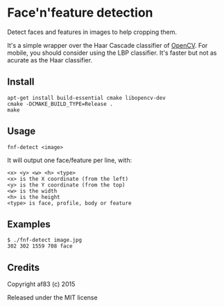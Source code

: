 Face'n'feature detection
========================

Detect faces and features in images to help cropping them.

It's a simple wrapper over the Haar Cascade classifier of
[OpenCV](http://opencv.org/). For mobile, you should consider using the LBP
classifier. It's faster but not as acurate as the Haar classifier.


Install
-------

```
apt-get install build-essential cmake libopencv-dev
cmake -DCMAKE_BUILD_TYPE=Release .
make
```


Usage
-----

```
fnf-detect <image>
```

It will output one face/feature per line, with:

```
<x> <y> <w> <h> <type>
<x> is the X coordinate (from the left)
<y> is the Y coordinate (from the top)
<w> is the width
<h> is the height
<type> is face, profile, body or feature
```


Examples
--------

```
$ ./fnf-detect image.jpg
302 302 1559 708 face
```


Credits
-------

Copyright af83 (c) 2015

Released under the MIT license
